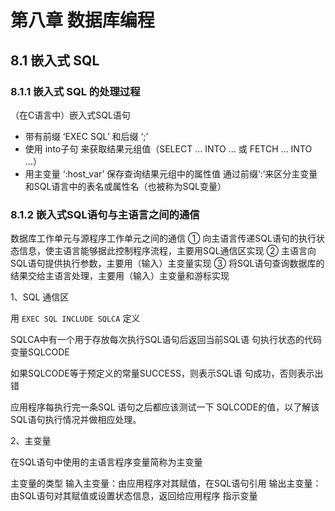 # 第八章 数据库编程

## 8.1 嵌入式 SQL

### 8.1.1 嵌入式 SQL 的处理过程

（在C语言中）嵌入式SQL语句

- 带有前缀 ‘EXEC SQL’ 和后缀 ‘;’
- 使用 into子句 来获取结果元组值（SELECT ... INTO ... 或 FETCH ... INTO ...）
- 用主变量 ‘:host_var’ 保存查询结果元组中的属性值
  通过前缀‘:’来区分主变量和SQL语言中的表名或属性名（也被称为SQL变量）

### 8.1.2 嵌入式SQL语句与主语言之间的通信

数据库工作单元与源程序工作单元之间的通信
① 向主语言传递SQL语句的执行状态信息，使主语言能够据此控制程序流程，主要用SQL通信区实现
② 主语言向SQL语句提供执行参数，主要用（输入）主变量实现
③ 将SQL语句查询数据库的结果交给主语言处理，主要用（输入）主变量和游标实现

1、SQL 通信区

用 `EXEC SQL INCLUDE SQLCA` 定义

SQLCA中有一个用于存放每次执行SQL语句后返回当前SQL语 句执行状态的代码变量SQLCODE

如果SQLCODE等于预定义的常量SUCCESS，则表示SQL语 句成功，否则表示出错

应用程序每执行完一条SQL 语句之后都应该测试一下 SQLCODE的值，以了解该SQL语句执行情况并做相应处理。

2、主变量

在SQL语句中使用的主语言程序变量简称为主变量

主变量的类型
输入主变量：由应用程序对其赋值，在SQL语句引用
输出主变量：由SQL语句对其赋值或设置状态信息，返回给应用程序
指示变量